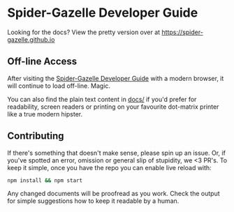 # Spider-Gazelle Developer Guide

Looking for the docs? View the pretty version over at https://spider-gazelle.github.io


## Off-line Access

After visiting the [Spider-Gazelle Developer Guide](https://spider-gazelle.github.io) with a modern browser, it will continue to load off-line. Magic.

You can also find the plain text content in [docs/](docs/) if you'd prefer for readability, screen readers or printing on your favourite dot-matrix printer like a true modern hipster.


## Contributing

If there's something that doesn't make sense, please spin up an issue. Or, if you've spotted an error, omission or general slip of stupidity, we <3 PR's. To keep it simple, once you have the repo you can enable live reload with:

```bash
npm install && npm start
```

Any changed documents will be proofread as you work. Check the output for simple suggestions how to keep it readable by a human.
